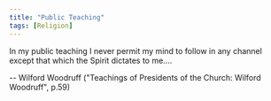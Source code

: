 ```yaml
---
title: "Public Teaching"
tags: [Religion]
---
```


In my public teaching I never permit my mind to follow in any channel except that which the Spirit dictates to me….

-- Wilford Woodruff ("Teachings of Presidents of the Church: Wilford Woodruff", p.59)
